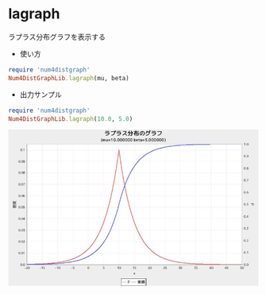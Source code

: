 lagraph
=======
ラプラス分布グラフを表示する

* 使い方

```ruby
require 'num4distgraph'
Num4DistGraphLib.lagraph(mu, beta)
```

* 出力サンプル

```ruby
require 'num4distgraph'
Num4DistGraphLib.lagraph(10.0, 5.0)
```
![lagraph](images/laGraph.jpg)



